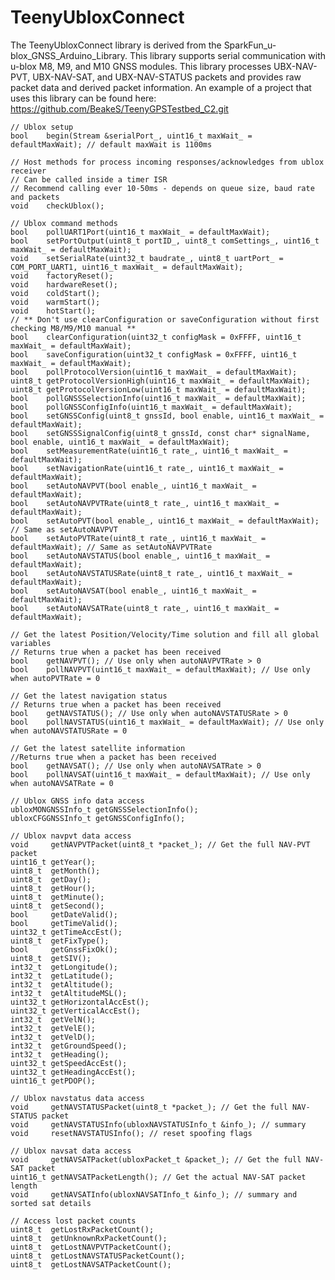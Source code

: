 # TeenyUbloxConnect

The TeenyUbloxConnect library is derived from the SparkFun_u-blox_GNSS_Arduino_Library.
This library supports serial communication with u-blox M8, M9, and M10 GNSS modules.
This library processes UBX-NAV-PVT, UBX-NAV-SAT, and UBX-NAV-STATUS packets and provides raw packet data and derived packet information.
An example of a project that uses this library can be found here: https://github.com/BeakeS/TeenyGPSTestbed_C2.git

    // Ublox setup
    bool    begin(Stream &serialPort_, uint16_t maxWait_ = defaultMaxWait); // default maxWait is 1100ms

    // Host methods for process incoming responses/acknowledges from ublox receiver
    // Can be called inside a timer ISR
    // Recommend calling ever 10-50ms - depends on queue size, baud rate and packets
    void    checkUblox();

    // Ublox command methods
    bool    pollUART1Port(uint16_t maxWait_ = defaultMaxWait);
    bool    setPortOutput(uint8_t portID_, uint8_t comSettings_, uint16_t maxWait_ = defaultMaxWait);
    void    setSerialRate(uint32_t baudrate_, uint8_t uartPort_ = COM_PORT_UART1, uint16_t maxWait_ = defaultMaxWait);
    void    factoryReset();
    void    hardwareReset();
    void    coldStart();
    void    warmStart();
    void    hotStart();
    // ** Don't use clearConfiguration or saveConfiguration without first checking M8/M9/M10 manual **
    bool    clearConfiguration(uint32_t configMask = 0xFFFF, uint16_t maxWait_ = defaultMaxWait);
    bool    saveConfiguration(uint32_t configMask = 0xFFFF, uint16_t maxWait_ = defaultMaxWait);
    bool    pollProtocolVersion(uint16_t maxWait_ = defaultMaxWait);
    uint8_t getProtocolVersionHigh(uint16_t maxWait_ = defaultMaxWait);
    uint8_t getProtocolVersionLow(uint16_t maxWait_ = defaultMaxWait);
    bool    pollGNSSSelectionInfo(uint16_t maxWait_ = defaultMaxWait);
    bool    pollGNSSConfigInfo(uint16_t maxWait_ = defaultMaxWait);
    bool    setGNSSConfig(uint8_t gnssId, bool enable, uint16_t maxWait_ = defaultMaxWait);
    bool    setGNSSSignalConfig(uint8_t gnssId, const char* signalName, bool enable, uint16_t maxWait_ = defaultMaxWait);
    bool    setMeasurementRate(uint16_t rate_, uint16_t maxWait_ = defaultMaxWait);
    bool    setNavigationRate(uint16_t rate_, uint16_t maxWait_ = defaultMaxWait);
    bool    setAutoNAVPVT(bool enable_, uint16_t maxWait_ = defaultMaxWait);
    bool    setAutoNAVPVTRate(uint8_t rate_, uint16_t maxWait_ = defaultMaxWait);
    bool    setAutoPVT(bool enable_, uint16_t maxWait_ = defaultMaxWait); // Same as setAutoNAVPVT
    bool    setAutoPVTRate(uint8_t rate_, uint16_t maxWait_ = defaultMaxWait); // Same as setAutoNAVPVTRate
    bool    setAutoNAVSTATUS(bool enable_, uint16_t maxWait_ = defaultMaxWait);
    bool    setAutoNAVSTATUSRate(uint8_t rate_, uint16_t maxWait_ = defaultMaxWait);
    bool    setAutoNAVSAT(bool enable_, uint16_t maxWait_ = defaultMaxWait);
    bool    setAutoNAVSATRate(uint8_t rate_, uint16_t maxWait_ = defaultMaxWait);
    
    // Get the latest Position/Velocity/Time solution and fill all global variables
    // Returns true when a packet has been received
    bool    getNAVPVT(); // Use only when autoNAVPVTRate > 0
    bool    pollNAVPVT(uint16_t maxWait_ = defaultMaxWait); // Use only when autoPVTRate = 0

    // Get the latest navigation status
    // Returns true when a packet has been received
    bool    getNAVSTATUS(); // Use only when autoNAVSTATUSRate > 0
    bool    pollNAVSTATUS(uint16_t maxWait_ = defaultMaxWait); // Use only when autoNAVSTATUSRate = 0
    
    // Get the latest satellite information
    //Returns true when a packet has been received
    bool    getNAVSAT(); // Use only when autoNAVSATRate > 0
    bool    pollNAVSAT(uint16_t maxWait_ = defaultMaxWait); // Use only when autoNAVSATRate = 0

    // Ublox GNSS info data access
    ubloxMONGNSSInfo_t getGNSSSelectionInfo();
    ubloxCFGGNSSInfo_t getGNSSConfigInfo();

    // Ublox navpvt data access
    void     getNAVPVTPacket(uint8_t *packet_); // Get the full NAV-PVT packet
    uint16_t getYear();
    uint8_t  getMonth();
    uint8_t  getDay();
    uint8_t  getHour();
    uint8_t  getMinute();
    uint8_t  getSecond();
    bool     getDateValid();
    bool     getTimeValid();
    uint32_t getTimeAccEst();
    uint8_t  getFixType();
    bool     getGnssFixOk();
    uint8_t  getSIV();
    int32_t  getLongitude();
    int32_t  getLatitude();
    int32_t  getAltitude();
    int32_t  getAltitudeMSL();
    uint32_t getHorizontalAccEst();
    uint32_t getVerticalAccEst();
    int32_t  getVelN();
    int32_t  getVelE();
    int32_t  getVelD();
    int32_t  getGroundSpeed();
    int32_t  getHeading();
    uint32_t getSpeedAccEst();
    uint32_t getHeadingAccEst();
    uint16_t getPDOP();

    // Ublox navstatus data access
    void     getNAVSTATUSPacket(uint8_t *packet_); // Get the full NAV-STATUS packet
    void     getNAVSTATUSInfo(ubloxNAVSTATUSInfo_t &info_); // summary
    void     resetNAVSTATUSInfo(); // reset spoofing flags

    // Ublox navsat data access
    void     getNAVSATPacket(ubloxPacket_t &packet_); // Get the full NAV-SAT packet
    uint16_t getNAVSATPacketLength(); // Get the actual NAV-SAT packet length
    void     getNAVSATInfo(ubloxNAVSATInfo_t &info_); // summary and sorted sat details

    // Access lost packet counts
    uint8_t  getLostRxPacketCount();
    uint8_t  getUnknownRxPacketCount();
    uint8_t  getLostNAVPVTPacketCount();
    uint8_t  getLostNAVSTATUSPacketCount();
    uint8_t  getLostNAVSATPacketCount();

